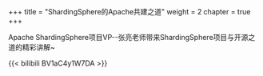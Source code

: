 +++
title = "ShardingSphere的Apache共建之道"
weight = 2
chapter = true
+++

Apache ShardingSphere项目VP--张亮老师带来ShardingSphere项目与开源之道的精彩讲解~

{{< bilibili BV1aC4y1W7DA >}}